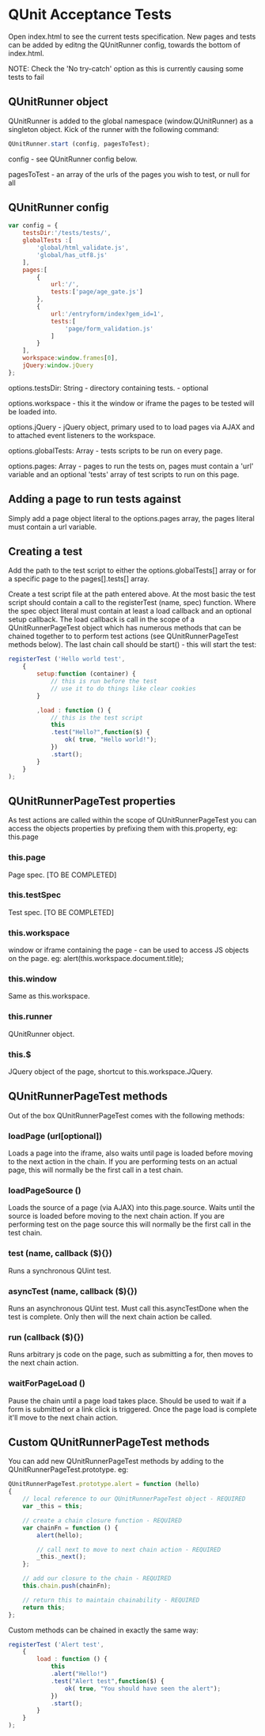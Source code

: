 QUnit Acceptance Tests
============

Open index.html to see the current tests specification. New pages and tests can be added by editng the QUnitRunner
config, towards the bottom of index.html.

NOTE: Check the 'No try-catch' option as this is currently causing some tests to fail

QUnitRunner object
------------------

QUnitRunner is added to the global namespace (window.QUnitRunner) as a singleton object. Kick of the runner with the
 following command:

```javascript
QUnitRunner.start (config, pagesToTest);
```

config - see QUnitRunner config below.

pagesToTest - an array of the urls of the pages you wish to test, or null for all

QUnitRunner config
-------------------

```javascript
var config = {
    testsDir:'/tests/tests/',
    globalTests :[
        'global/html_validate.js',
        'global/has_utf8.js'
    ],
    pages:[
        {
            url:'/',
            tests:['page/age_gate.js']
        },
        {
            url:'/entryform/index?gem_id=1',
            tests:[
                'page/form_validation.js'
            ]
        }
    ],
    workspace:window.frames[0],
    jQuery:window.jQuery
};
```

options.testsDir: String - directory containing tests. - optional

options.workspace - this it the window or iframe the pages to be tested will be loaded into.

options.jQuery - jQuery object, primary used to to load pages via AJAX and to attached event listeners to the
workspace.

options.globalTests: Array - tests scripts to be run on every page.

options.pages: Array - pages to run the tests on, pages must contain a 'url' variable and an optional 'tests' array of
test scripts to run on this page.

Adding a page to run tests against
----------------------------------

Simply add a page object literal to the options.pages array, the pages literal must contain a url variable.


Creating a test
---------------

Add the path to the test script to either the options.globalTests[] array or for a specific page to the pages[].tests[]
array.

Create a test script file at the path entered above. At the most basic the test script should contain a call to the
registerTest (name, spec) function. Where the spec object literal must contain at least a load callback and an optional
setup callback. The load callback is call in the scope of a QUnitRunnerPageTest object which has numerous methods that
can be chained together to to perform test actions (see QUnitRunnerPageTest methods below). The last chain call should
be start() - this will start the test:

```javascript
registerTest ('Hello world test',
    {
        setup:function (container) {
            // this is run before the test
            // use it to do things like clear cookies
        }

        ,load : function () {
            // this is the test script
            this
            .test("Hello?",function($) {
                ok( true, "Hello world!");
            })
            .start();
        }
    }
);
```

QUnitRunnerPageTest properties
------------------------------

As test actions are called within the scope of QUnitRunnerPageTest you can access the objects properties by prefixing
them with this.property, eg: this.page

### this.page
Page spec.
[TO BE COMPLETED]

### this.testSpec
Test spec.
[TO BE COMPLETED]

### this.workspace
window or iframe containing the page - can be used to access JS objects on the page. eg:
alert(this.workspace.document.title);

### this.window
Same as this.workspace.

### this.runner
QUnitRunner object.

### this.$
JQuery object of the page, shortcut to this.workspace.JQuery.


QUnitRunnerPageTest methods
---------------------------

Out of the box QUnitRunnerPageTest comes with the following methods:

### loadPage (url[optional])
Loads a page into the iframe, also waits until page is loaded before moving to the next action in the chain. If you are
performing tests on an actual page, this will normally be the first call in a test chain.

### loadPageSource ()
Loads the source of a page (via AJAX) into this.page.source. Waits until the source is loaded before moving to the next
chain action. If you are performing test on the page source this will normally be the first call in the test chain.

### test (name, callback ($){})
Runs a synchronous QUint test.

### asyncTest (name, callback ($){})
Runs an asynchronous QUint test. Must call this.asyncTestDone when the test is complete. Only then will the next chain
action be called.

### run (callback ($){})
Runs arbitrary js code on the page, such as submitting a for, then moves to the next chain action.

### waitForPageLoad ()
Pause the chain until a page load takes place. Should be used to wait if a form is submitted or a link click is
triggered. Once the page load is complete it'll move to the next chain action.


Custom QUnitRunnerPageTest methods
----------------------------------

You can add new QUnitRunnerPageTest methods by adding to the QUnitRunnerPageTest.prototype. eg:

```javascript
QUnitRunnerPageTest.prototype.alert = function (hello)
{
    // local reference to our QUnitRunnerPageTest object - REQUIRED
    var _this = this;

    // create a chain closure function - REQUIRED
    var chainFn = function () {
        alert(hello);

        // call next to move to next chain action - REQUIRED
        _this._next();
    };

    // add our closure to the chain - REQUIRED
    this.chain.push(chainFn);

    // return this to maintain chainability - REQUIRED
    return this;
};
 ```

Custom methods can be chained in exactly the same way:

```javascript
registerTest ('Alert test',
    {
        load : function () {
            this
            .alert("Hello!")
            .test("Alert test",function($) {
                ok( true, "You should have seen the alert");
            })
            .start();
        }
    }
);
```